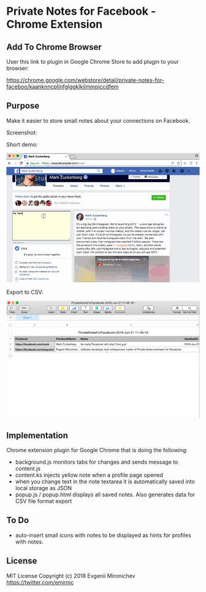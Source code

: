 # Private Notes for Facebook - Chrome Extension

## Add To Chrome Browser

User this link to plugin in Google Chrome Store to add plugin to your browser:

https://chrome.google.com/webstore/detail/private-notes-for-faceboo/kaanknncpllnfglggklkilmmpiccdfem

## Purpose

Make it easier to store small notes about your connections on Facebook.

Screenshot:

Short demo:

![Screenshot](PrivateNotesDemo.gif)

Export to CSV:

![Export To CSV](PrivateNotesScreenshotCSV.png)

## Implementation

Chrome extension plugin for Google Chrome that is doing the following:

- background.js monitors tabs for changes and sends message to content.js
- content.ks injects yellow note when a profile page opened
- when you change text in the note textarea it is automatically saved into local storage as JSON
- popup.js / popup.html displays all saved notes. Also generates data for CSV file format export 


## To Do

- auto-insert small icons with notes to be displayed as hints for profiles with notes.

## License

MIT License
Copyright (c) 2018 Evgenii Mironichev
https://twitter.com/emirnic

